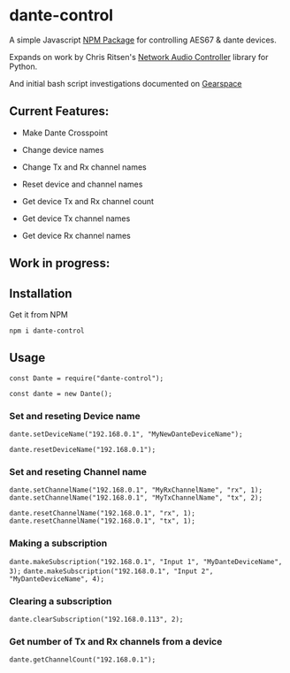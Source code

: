 # dante-control

A simple Javascript [NPM Package](https://www.npmjs.com/package/dante-control) for controlling AES67 & dante devices.

Expands on work by Chris Ritsen's [Network Audio Controller](https://github.com/chris-ritsen/network-audio-controller) library for Python.

And initial bash script investigations documented on [Gearspace](https://gearspace.com/board/music-computers/1221989-dante-routing-without-dante-controller-possible.html)

## Current Features:

-   Make Dante Crosspoint
-   Change device names
-   Change Tx and Rx channel names
-   Reset device and channel names

-   Get device Tx and Rx channel count
-   Get device Tx channel names
-   Get device Rx channel names

## Work in progress:

## Installation

Get it from NPM

`npm i dante-control`

## Usage

```
const Dante = require("dante-control");

const dante = new Dante();
```

### Set and reseting Device name

`dante.setDeviceName("192.168.0.1", "MyNewDanteDeviceName");`

`dante.resetDeviceName("192.168.0.1");`

### Set and reseting Channel name

`dante.setChannelName("192.168.0.1", "MyRxChannelName", "rx", 1);`
`dante.setChannelName("192.168.0.1", "MyTxChannelName", "tx", 2);`

`dante.resetChannelName("192.168.0.1", "rx", 1);`
`dante.resetChannelName("192.168.0.1", "tx", 1);`

### Making a subscription

`dante.makeSubscription("192.168.0.1", "Input 1", "MyDanteDeviceName", 3);`
`dante.makeSubscription("192.168.0.1", "Input 2", "MyDanteDeviceName", 4);`

### Clearing a subscription

`dante.clearSubscription("192.168.0.113", 2);`

### Get number of Tx and Rx channels from a device

`dante.getChannelCount("192.168.0.1");`
